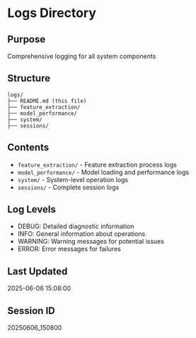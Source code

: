 # Logs Directory

## Purpose
Comprehensive logging for all system components

## Structure
```
logs/
├── README.md (this file)
├── feature_extraction/
├── model_performance/
├── system/
├── sessions/
```

## Contents
- `feature_extraction/` - Feature extraction process logs
- `model_performance/` - Model loading and performance logs
- `system/` - System-level operation logs
- `sessions/` - Complete session logs

## Log Levels
- DEBUG: Detailed diagnostic information
- INFO: General information about operations
- WARNING: Warning messages for potential issues
- ERROR: Error messages for failures

## Last Updated
2025-06-06 15:08:00

## Session ID
20250606_150800

